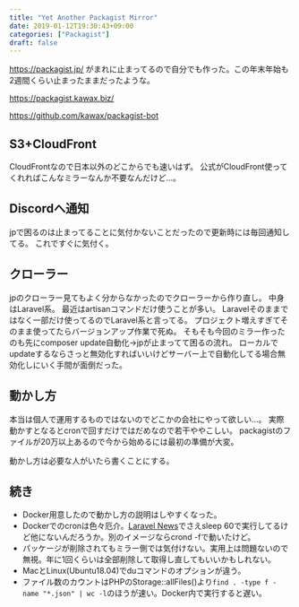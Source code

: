 ```yaml
---
title: "Yet Another Packagist Mirror"
date: 2019-01-12T19:30:43+09:00
categories: ["Packagist"]
draft: false
---
```


https://packagist.jp/ がまれに止まってるので自分でも作った。この年末年始も2週間くらい止まったままだったような。

https://packagist.kawax.biz/

https://github.com/kawax/packagist-bot

## S3+CloudFront
CloudFrontなので日本以外のどこからでも速いはず。
公式がCloudFront使ってくれればこんなミラーなんか不要なんだけど…。

## Discordへ通知
jpで困るのは止まってることに気付かないことだったので更新時には毎回通知してる。
これですぐに気付く。

## クローラー
jpのクローラー見てもよく分からなかったのでクローラーから作り直し。
中身はLaravel系。
最近はartisanコマンドだけ使うことが多い。
Laravelそのままではなく一部だけ使ってるのでLaravel系と言ってる。
プロジェクト増えすぎてそのまま使ってたらバージョンアップ作業で死ぬ。
そもそも今回のミラー作ったのも先にcomposer update自動化→jpが止まってて困るの流れ。
ローカルでupdateするならさっと無効化すればいいけどサーバー上で自動化してる場合無効化しにいく手間が面倒だった。

## 動かし方
本当は個人で運用するものではないのでどこかの会社にやって欲しい…。
実際動かすとなるとcronで回すだけではだめなので若干ややこしい。
packagistのファイルが20万以上あるので今から始めるには最初の準備が大変。

動かし方は必要な人がいたら書くことにする。

## 続き
- Docker用意したので動かし方の説明はしやすくなった。
- Dockerでのcronは色々厄介。[Laravel News](https://laravel-news.com/laravel-scheduler-queue-docker)でさえsleep 60で実行してるけど他にないんだろうか。別のイメージならcrond -fで動いたけど。
- パッケージが削除されてもミラー側では気付けない。実用上は問題ないので無視。年に1回くらいは全部削除して取得し直してもいいかもしれない。
- MacとLinux(Ubuntu18.04)でduコマンドのオプションが違う。
- ファイル数のカウントはPHPのStorage::allFiles()より`find . -type f -name "*.json" | wc -l`のほうが速い。Docker内で実行すると遅い。
